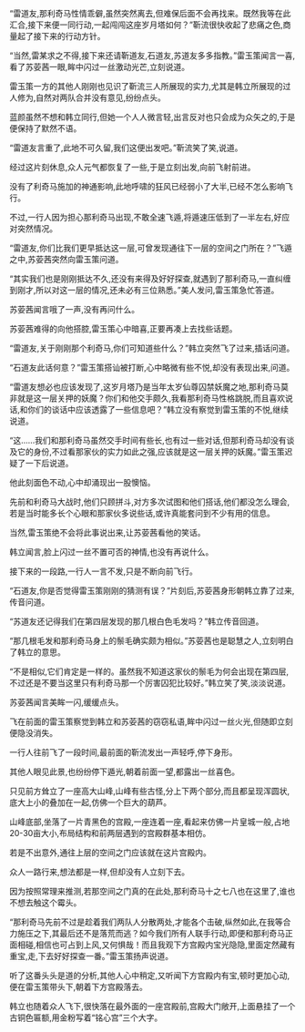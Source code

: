 
“雷道友,那利奇马性情乖僻,虽然突然离去,但难保后面不会再找来。既然我等在此汇合,接下来便一同行动,一起闯闯这座岁月塔如何？”靳流很快收起了悲痛之色,商量起了接下来的行动方针。

“当然,雷某求之不得,接下来还请靳道友,石道友,苏道友多多指教。”雷玉策闻言一喜,看了苏荌茜一眼,眸中闪过一丝激动光芒,立刻说道。

雷玉策一方的其他人刚刚也见识了靳流三人所展现的实力,尤其是韩立所展现的过人修为,自然对两队合并没有意见,纷纷点头。

蓝颜虽然不想和韩立同行,但她一个人人微言轻,出言反对也只会成为众矢之的,于是便保持了默然不语。

“雷道友言重了,此地不可久留,我们这便出发吧。”靳流笑了笑,说道。

经过这片刻休息,众人元气都恢复了一些,于是立刻出发,向前飞射前进。

没有了利奇马施加的神通影响,此地呼啸的狂风已经弱小了大半,已经不怎么影响飞行。

不过,一行人因为担心那利奇马出现,不敢全速飞遁,将遁速压低到了一半左右,好应对突然情况。

“雷道友,你们比我们更早抵达这一层,可曾发现通往下一层的空间之门所在？”飞遁之中,苏荌茜突然向雷玉策问道。

“其实我们也是刚刚抵达不久,还没有来得及好好探查,就遇到了那利奇马,一直纠缠到刚才,所以对这一层的情况,还未必有三位熟悉。”美人发问,雷玉策急忙答道。

苏荌茜闻言哦了一声,没有再问什么。

苏荌茜难得的向他搭腔,雷玉策心中暗喜,正要再凑上去找些话题。

“雷道友,关于刚刚那个利奇马,你们可知道些什么？”韩立突然飞了过来,插话问道。

“石道友此话何意？”雷玉策搭讪被打断,心中略微有些不悦,却没有表现出来,问道。

“雷道友想必也应该发现了,这岁月塔乃是当年太岁仙尊囚禁妖魔之地,那利奇马莫非就是这一层关押的妖魔？你们和他交手颇久,我看那利奇马性格跳脱,而且喜欢说话,和你们的谈话中应该透露了一些信息吧？”韩立没有察觉到雷玉策的不悦,继续说道。

“这……我们和那利奇马虽然交手时间有些长,也有过一些对话,但那利奇马却没有谈及它的身份,不过看那家伙的实力如此之强,应该就是这一层关押的妖魔。”雷玉策迟疑了一下后说道。

他此刻面色不动,心中却涌现出一股懊恼。

先前和利奇马大战时,他们只顾拼斗,对方多次试图和他们搭话,他们都没怎么理会,若是当时能多长个心眼和那家伙多说些话,或许真能套问到不少有用的信息。

当然,雷玉策绝不会将此事说出来,让苏荌茜看他的笑话。

韩立闻言,脸上闪过一丝不置可否的神情,也没有再说什么。

接下来的一段路,一行人一言不发,只是不断向前飞行。

“石道友,你是否觉得雷玉策刚刚的猜测有误？”片刻后,苏荌茜身形朝韩立靠了过来,传音问道。

“苏道友还记得我们在第四层发现的那几根白色毛发吗？”韩立传音回道。

“那几根毛发和那利奇马身上的鬃毛确实颇为相似。”苏荌茜也是聪慧之人,立刻明白了韩立的意思。

“不是相似,它们肯定是一样的。虽然我不知道这家伙的鬃毛为何会出现在第四层,不过还是不要当这里只有利奇马那一个厉害囚犯比较好。”韩立笑了笑,淡淡说道。

苏荌茜闻言美眸一闪,缓缓点头。

飞在前面的雷玉策察觉到韩立和苏荌茜的窃窃私语,眸中闪过一丝火光,但随即立刻便隐没消失。

一行人往前飞了一段时间,最前面的靳流发出一声轻呼,停下身形。

其他人眼见此景,也纷纷停下遁光,朝着前面一望,都露出一丝喜色。

只见前方耸立了一座高大山峰,山峰有些古怪,分上下两个部分,而且都呈现浑圆状,底大上小的叠加在一起,仿佛一个巨大的葫芦。

山峰底部,坐落了一片青黑色的宫殿,一座连着一座,看起来仿佛一片皇城一般,占地20-30亩大小,布局结构和前两层遇到的宫殿群基本相仿。

若是不出意外,通往上层的空间之门应该就在这片宫殿内。

众人一路行来,想法都是一样,但却没有人立刻下去。

因为按照常理来推测,若那空间之门真的在此处,那利奇马十之七八也在这里了,谁也不想去触这个霉头。

“那利奇马先前不过是趁着我们两队人分散两处,才能各个击破,纵然如此,在我等合力施压之下,其最后还不是落荒而逃？如今我们所有人联手行动,即便和那利奇马正面相碰,相信也可占到上风,又何惧哉！而且我观下方宫殿内宝光隐隐,里面定然藏有重宝,走,下去好好探查一番。”雷玉策扬声说道。

听了这番头头是道的分析,其他人心中稍定,又听闻下方宫殿内有宝,顿时更加心动,便在雷玉策带头下,朝着下方宫殿落去。

韩立也随着众人飞下,很快落在最外面的一座宫殿前,宫殿大门敞开,上面悬挂了一个古铜色匾额,用金粉写着“铭心宫”三个大字。